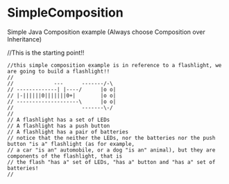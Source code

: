 # SimpleComposition
Simple Java Composition example (Always choose Composition over Inheritance)


 //This is the starting point!!

    //this simple composition example is in reference to a flashlight, we are going to build a flashlight!!
    //
    //             ---      -------/-\
    // -------------| |----/      |o o|
    // |-||||||0|||||||0+|        |o o|
    // --------------------\      |o o|
    //                      -------\-/
    //
    // A flashlight has a set of LEDs
    // A flashlight has a push button
    // A flashlight has a pair of batteries
    // notice that the neither the LEDs, nor the batteries nor the push button "is a" flashlight (as for example,
    // a car "is an" automobile, or a dog "is an" animal), but they are components of the flashlight, that is
    // the flash "has a" set of LEDs, "has a" button and "has a" set of batteries!
    //
